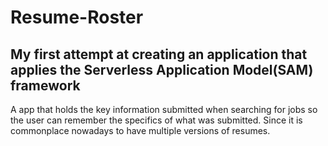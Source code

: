 # Resume-Roster
## My first attempt at creating an application that applies the Serverless Application Model(SAM) framework
A app that holds the key information submitted when searching for jobs so the user can remember the specifics of what was submitted. Since it is commonplace nowadays to have multiple versions of resumes.
